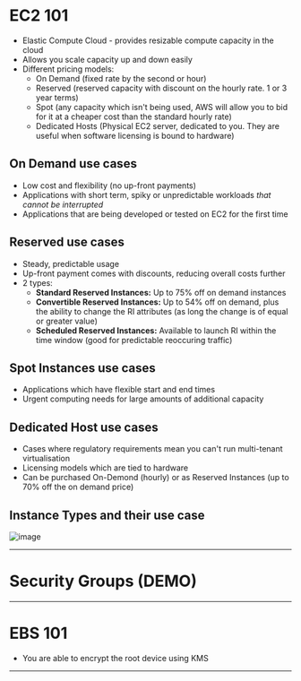 # EC2 101
- Elastic Compute Cloud - provides resizable compute capacity in the cloud
- Allows you scale capacity up and down easily
- Different pricing models:
    - On Demand (fixed rate by the second or hour)
    - Reserved (reserved capacity with discount on the hourly rate. 1 or 3 year terms)
    - Spot (any capacity which isn't being used, AWS will allow you to bid for it at a cheaper cost than the standard hourly rate)
    - Dedicated Hosts (Physical EC2 server, dedicated to you. They are useful when software licensing is bound to hardware)

## On Demand use cases
- Low cost and flexibility (no up-front payments)
- Applications with short term, spiky or unpredictable workloads _that cannot be interrupted_
- Applications that are being developed or tested on EC2 for the first time

## Reserved use cases
- Steady, predictable usage
- Up-front payment comes with discounts, reducing overall costs further
- 2 types:
    - **Standard Reserved Instances:** Up to 75% off on demand instances
    - **Convertible Reserved Instances:** Up to 54% off on demand, plus the ability to change the RI attributes (as long the change is of equal or greater value)
    - **Scheduled Reserved Instances:** Available to launch RI within the time window (good for predictable reoccuring traffic)

## Spot Instances use cases
- Applications which have flexible start and end times
- Urgent computing needs for large amounts of additional capacity

## Dedicated Host use cases
- Cases where regulatory requirements mean you can't run multi-tenant virtualisation
- Licensing models which are tied to hardware
- Can be purchased On-Demond (hourly) or as Reserved Instances (up to 70% off the on demand price)

## Instance Types and their use case
![image](https://sgitario.github.io/images/aws-ec2-instance-types.png)


---------------------
# Security Groups (DEMO)


---------------------
# EBS 101
- You are able to encrypt the root device using KMS 

---------------------
